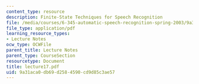 ```yaml
---
content_type: resource
description: Finite-State Techniques for Speech Recognition
file: /media/courses/6-345-automatic-speech-recognition-spring-2003/9a31aca0db69d2584590cd9d85c3ae57_lecture17.pdf
file_type: application/pdf
learning_resource_types:
- Lecture Notes
ocw_type: OCWFile
parent_title: Lecture Notes
parent_type: CourseSection
resourcetype: Document
title: lecture17.pdf
uid: 9a31aca0-db69-d258-4590-cd9d85c3ae57
---
```

